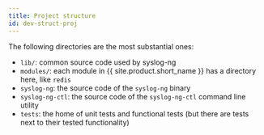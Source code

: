```yaml
---
title: Project structure
id: dev-struct-proj
---
```


The following directories are the most substantial ones:

* `lib/`: common source code used by syslog-ng
* `modules/`: each module in {{ site.product.short_name }} has a directory here, like `redis`
* `syslog-ng`: the source code of the `syslog-ng` binary
* `syslog-ng-ctl`: the source code of the `syslog-ng-ctl` command line utility
* `tests`: the home of unit tests and functional tests (but there are tests next to their tested functionality)
